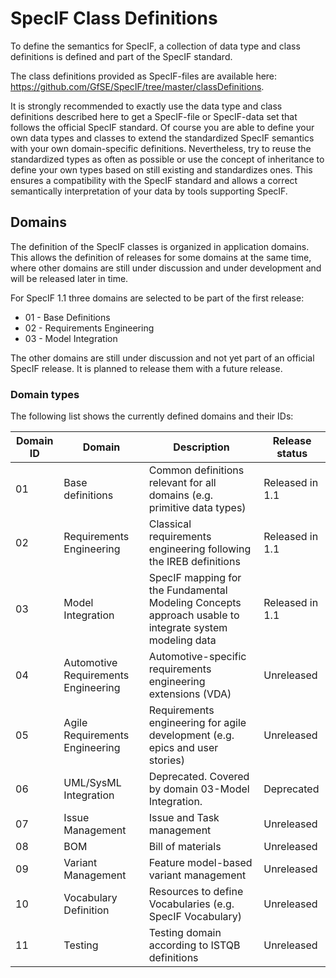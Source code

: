 ﻿# SpecIF Class Definitions

To define the semantics for SpecIF, a collection of data type and class definitions is defined and part of the SpecIF standard. 

The class definitions provided as SpecIF-files are available here: https://github.com/GfSE/SpecIF/tree/master/classDefinitions.

It is strongly recommended to exactly use the data type and class definitions 
described here to get a SpecIF-file or SpecIF-data set that follows the official SpecIF standard.
Of course you are able to define your own data types and classes to extend the 
standardized SpecIF semantics with your own domain-specific definitions.
Nevertheless, try to reuse the standardized types as often as possible or use the concept of inheritance 
to define your own types based on still existing and standardizes ones.
This ensures a compatibility with the SpecIF standard and allows a correct semantically interpretation 
of your data by tools supporting SpecIF.   

## Domains

The definition of the SpecIF classes is organized in application domains. 
This allows the definition of releases for some domains at the same time, where 
other domains are still under discussion and under development and will be released later in time.

For SpecIF 1.1 three domains are selected to be part of the first release:

* 01 - Base Definitions
* 02 - Requirements Engineering
* 03 - Model Integration 

The other domains are still under discussion and not yet part of an official SpecIF release. 
It is planned to release them with a future release.

### Domain types
The following list shows the currently defined domains and their IDs:

|Domain ID|Domain|Description|Release status|
|---------|-|-|-|
|01|Base definitions|Common definitions relevant for all domains (e.g. primitive data types)|Released in 1.1|
|02|Requirements Engineering|Classical requirements engineering following the IREB definitions|Released in 1.1|
|03|Model Integration|SpecIF mapping for the Fundamental Modeling Concepts approach usable to integrate system modeling data|Released in 1.1|
|04|Automotive Requirements Engineering|Automotive-specific requirements engineering extensions (VDA)|Unreleased|
|05|Agile Requirements Engineering|Requirements engineering for agile development (e.g. epics and user stories)|Unreleased|
|06|UML/SysML Integration|Deprecated. Covered by domain 03-Model Integration.|Deprecated|
|07|Issue Management|Issue and Task management|Unreleased|
|08|BOM|Bill of materials|Unreleased|
|09|Variant Management|Feature model-based variant management|Unreleased|
|10|Vocabulary Definition|Resources to define Vocabularies (e.g. SpecIF Vocabulary)|Unreleased|
|11|Testing|Testing domain according to ISTQB definitions|Unreleased|

